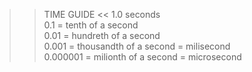 >> TIME GUIDE << 
 1.0 seconds  
 0.1 = tenth of a second  
 0.01 = hundreth of a second  
 0.001 = thousandth of a second = milisecond  
 0.000001 = milionth of a second = microsecond  
